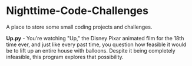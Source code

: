 # Nighttime-Code-Challenges
A place to store some small coding projects and challenges.

**Up.py** - You're watching "Up," the Disney Pixar animated film for the 18th time ever, and just like every past time, you question how feasible it would be to lift up an entire house with balloons. Despite it being completely infeasible, this program explores that possibility.
